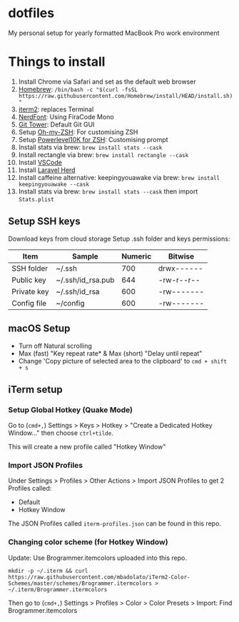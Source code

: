# dotfiles
My personal setup for yearly formatted MacBook Pro work environment

# Things to install
1. Install Chrome via Safari and set as the default web browser
2. [Homebrew](https://brew.sh): `/bin/bash -c "$(curl -fsSL https://raw.githubusercontent.com/Homebrew/install/HEAD/install.sh)"`
3. [iterm2](https://iterm2.com/): replaces Terminal
4. [NerdFont](https://www.nerdfonts.com/font-downloads): Using FiraCode Mono
5. [Git Tower](https://www.git-tower.com/mac): Default Git GUI
6. Setup [Oh-my-ZSH](https://ohmyz.sh/#install): For customising ZSH
7. Setup [Powerlevel10K for ZSH](https://github.com/romkatv/powerlevel10k): Customising prompt
8. Install stats via brew: `brew install stats --cask`
9. Install rectangle via brew: `brew install rectangle --cask`
10. Install [VSCode](https://code.visualstudio.com/Download)
11. Install [Laravel Herd](https://herd.laravel.com/)
12. Install caffeine alternative: keepingyouawake via brew: `brew install keepingyouawake --cask`
13. Install stats via brew: `brew install stats --cask` then import `Stats.plist`

## Setup SSH keys
Download keys from cloud storage
Setup .ssh folder and keys permissions:

| Item        | Sample            | Numeric | Bitwise    | 
| ----------- | ----------------- | ------- | ---------- |
| SSH folder  | ~/.ssh            | 700     | drwx------ |
| Public key  |	~/.ssh/id_rsa.pub | 644     | -rw-r--r-- |
| Private key |	~/.ssh/id_rsa     | 600     | -rw------- |
| Config file | ~/config          | 600     | -rw------- |

## macOS Setup
* Turn off Natural scrolling
* Max (fast) "Key repeat rate* & Max (short) "Delay until repeat"
* Change 'Copy picture of selected area to the clipboard' to `cmd + shift + s`

## iTerm setup

### Setup Global Hotkey (Quake Mode)
Go to (`cmd+,`) Settings > Keys > Hotkey > "Create a Dedicated Hotkey Window..." then choose `ctrl+tilde`.

This will create a new profile called "Hotkey Window"

### Import JSON Profiles
Under Settings > Profiles > Other Actions > Import JSON Profiles to get 2 Profiles called:

* Default
* Hotkey Window

The JSON Profiles called `iterm-profiles.json` can be found in this repo.

### Changing color scheme (for Hotkey Window)
Update: Use Brogrammer.itemcolors uploaded into this repo.

`mkdir -p ~/.iterm && curl https://raw.githubusercontent.com/mbadolato/iTerm2-Color-Schemes/master/schemes/Brogrammer.itermcolors > ~/.iterm/Brogrammer.itermcolors`

Then go to (`cmd+,`) Settings > Profiles > Color > Color Presets > Import: Find Brogrammer.itemcolors


